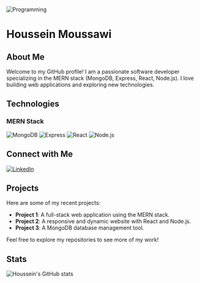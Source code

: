 

![Programming](https://media.giphy.com/media/LmNwrBhejkK9EFP504/giphy.gif)

# Houssein Moussawi

## About Me
Welcome to my GitHub profile! I am a passionate software developer specializing in the MERN stack (MongoDB, Express, React, Node.js). I love building web applications and exploring new technologies.

## Technologies

### MERN Stack
![MongoDB](https://img.shields.io/badge/MongoDB-4EA94B?style=for-the-badge&logo=mongodb&logoColor=white)
![Express](https://img.shields.io/badge/Express.js-404D59?style=for-the-badge)
![React](https://img.shields.io/badge/React-61DAFB?style=for-the-badge&logo=react&logoColor=white)
![Node.js](https://img.shields.io/badge/Node.js-339933?style=for-the-badge&logo=nodedotjs&logoColor=white)

## Connect with Me
[![LinkedIn](https://img.shields.io/badge/LinkedIn-0A66C2?style=for-the-badge&logo=linkedin&logoColor=white)](https://www.linkedin.com/in/houssein-moussawi1/)

## Projects
Here are some of my recent projects:

- **Project 1**: A full-stack web application using the MERN stack.
- **Project 2**: A responsive and dynamic website with React and Node.js.
- **Project 3**: A MongoDB database management tool.

Feel free to explore my repositories to see more of my work!

## Stats
![Houssein's GitHub stats](https://github-readme-stats.vercel.app/api?username=your-github-username&show_icons=true&theme=radical)

